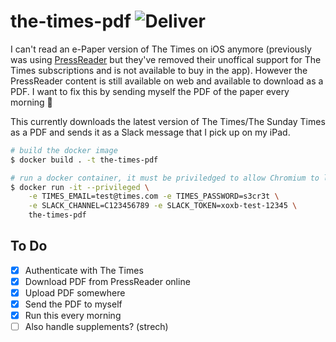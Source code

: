 # the-times-pdf ![Deliver](https://github.com/lukebrowne/the-times-pdf/workflows/Deliver/badge.svg?branch=main&event=schedule)

I can't read an e-Paper version of The Times on iOS anymore (previously was
using [PressReader](https://pressreader.com) but they've removed their
unoffical support for The Times subscriptions and is not available to buy in
the app). However the PressReader content is still available on web and
available to download as a PDF. I want to fix this by sending myself the PDF of
the paper every morning 📰

This currently downloads the latest version of The Times/The Sunday Times as a
PDF and sends it as a Slack message that I pick up on my iPad.

```bash
# build the docker image
$ docker build . -t the-times-pdf

# run a docker container, it must be priviledged to allow Chromium to launch
$ docker run -it --privileged \
    -e TIMES_EMAIL=test@times.com -e TIMES_PASSWORD=s3cr3t \
    -e SLACK_CHANNEL=C123456789 -e SLACK_TOKEN=xoxb-test-12345 \
    the-times-pdf
```

## To Do 

- [X] Authenticate with The Times
- [X] Download PDF from PressReader online
- [X] Upload PDF somewhere
- [X] Send the PDF to myself
- [X] Run this every morning
- [ ] Also handle supplements? (strech)

